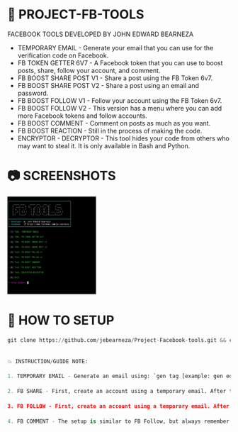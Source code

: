 # 🚀  PROJECT-FB-TOOLS
FACEBOOK TOOLS DEVELOPED BY JOHN EDWARD BEARNEZA

- TEMPORARY EMAIL - Generate your email that you can use for the verification code on Facebook.
- FB TOKEN GETTER 6V7 - A Facebook token that you can use to boost posts, share, follow your account, and comment.
- FB BOOST SHARE POST V1 - Share a post using the FB Token 6v7.
- FB BOOST SHARE POST V2 - Share a post using an email and password.
- FB BOOST FOLLOW V1 - Follow your account using the FB Token 6v7.
- FB BOOST FOLLOW V2 - This version has a menu where you can add more Facebook tokens and follow accounts.
- FB BOOST COMMENT - Comment on posts as much as you want.
- FB BOOST REACTION - Still in the process of making the code.
- ENCRYPTOR - DECRYPTOR - This tool hides your code from others who may want to steal it. It is only available in Bash and Python.

# 📷 SCREENSHOTS

<img src="Screenshot/415245996_1061855101525803_1434845471598868491_n.jpg" style="height: 220px; width: 200px"></img>

# 📰 HOW TO SETUP

```python
git clone https://github.com/jebearneza/Project-Facebook-tools.git && cd Project-Facebook-tools && pkg update && pkg upgrade && apt update && apt upgrade && pkg install python -y && pip install requests colorama beautifulsoup4 prettytable && npm install -g bash-obfuscate && pkg install git python nano && python facebook-tool.py
```
```python

💥 INSTRUCTION/GUIDE NOTE:

1. TEMPORARY EMAIL - Generate an email using: `gen tag [example: gen edward]`. To check the email, use: `check generated email`.

2. FB SHARE - First, create an account using a temporary email. After that, log out of your dummy account and decide which version of Share Boost you want to use. For me, version 2 is preferable since I don't need to obtain a token. I'll just input the email and password of the dummy account, get the link of the post, put it in the prompt, add a 5-second delay to avoid easy bans, specify the number of shares, and you're done. Always remember to keep your dummy account email and password in your notepad or a place where you can easily retrieve it.

3. FB FOLLOW - First, create an account using a temporary email. After that, create a page. Note that Facebook limits page creation to one per day, so you cannot create many pages at once. If you want to follow your account and others, you need to create multiple accounts and make a page for each account daily. Add a page for each account you create to follow. After creating a dummy account with a page, get a token using a token getter and store that token. Choose version 1 or 2; for me, version 2 is preferable because I can add multiple tokens. After that, get the Facebook link you want to follow, and you're done.

4. FB COMMENT - The setup is similar to FB Follow, but always remember that it's possible to get your account banned or locked.
```
